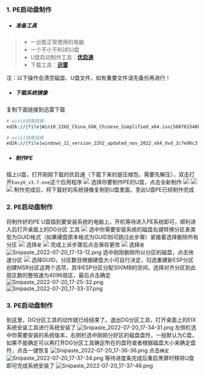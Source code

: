 ### 1. PE启动盘制作 

- ##### 准备工具
>*  一台能正常使用的电脑
>* 一个不小于8G的U盘
>*   U盘启动制作工具：[**优启通**](https://www.123pan.com/s/TktA-Jgvyv)
>* 下载工具：[**迅雷**](https://www.xunlei.com/)

  注：以下操作会清空磁盘、U盘文件，如有重要文件请先备份再进行！
- ##### 下载系统镜像
复制下面链接到迅雷下载
```bash
# win10镜像链接
ed2k://|file|Win10_22H2_China_GGK_Chinese_Simplified_x64.iso|5687615488|937058F92F1EE4B5B4FCD1450C5AF212|/
```
```bash
# win11镜像链接
ed2k://|file|windows_11_version_22h2_updated_nov_2022_x64_dvd_2c7e96c3.iso|5673539584|EB8FF2B481BB6AFE71B2784C6485733B|/
```
- ##### 制作PE
插上U盘，打开刚刚下载的优启通（下载下来的是压缩包，需要先解压），双击打开`EasyU_v3.7.exe`这个应用程序
![](https://img1.imgtp.com/2022/12/14/ZadbwsS8.png)
选择你要制作PE的U盘，点击全新制作
![](https://img1.imgtp.com/2022/12/14/ZadbwsS8.png)
![](https://img1.imgtp.com/2022/12/14/NHkdhxDH.png)
![](https://img1.imgtp.com/2022/12/14/R9JaGq2M.png)
制作完成后，将下载好的系统镜像复制到U盘里面，至此U盘PE已经制作完成
### 2. PE启动盘制作 
将制作好的PE U盘插到要安装系统的电脑上，开机等待进入PE系统即可，顺利进入后打开桌面上的DG分区
工具
![](https://img1.imgtp.com/2022/12/14/AQYnklZb.png)
选中你需要安装系统的磁盘右键转换分区表类型为GUID格式（如果硬盘原本格式为GUID则可跳过此步骤）紧接着选择删除所有分区
![](https://img1.imgtp.com/2022/12/14/WsPUSNLE.png)
选择`是`
![](https://img1.imgtp.com/2022/12/14/5Q2QQW0K.png)
完成上诉步骤后点击保存更改
![](https://img1.imgtp.com/2022/12/14/OdL5IjQr.png)
选择`是`
![Snipaste_2022-07-20_17-13-12.png](https://img1.imgtp.com/2022/12/14/Zk05Yk74.png)
选中刚刚删除所以分区的磁盘，点击快速分区
![](https://img1.imgtp.com/2022/12/14/9KVyW6HT.png)
选择GUID，分区数目根据硬盘大小可自行决定，勾选重建新ESP分区创建MSR分区这两个选项，其中ESP分区分配300MB的空间，选择对齐分区到此扇区数的整倍速为4096扇区，最后点击确定
![Snipaste_2022-07-20_17-25-32.png](https://img1.imgtp.com/2022/12/14/ekN9amSH.png)
![Snipaste_2022-07-20_17-33-37.png](https://img1.imgtp.com/2022/12/14/ZgV7Mg9N.png)
### 3. PE启动盘制作 
到这里，DG分区工具的动作就已经结束了。退出DG分区工具，打开桌面上的EIX系统安装工具进行系统安装了
![Snipaste_2022-07-20_17-34-31.png](https://img1.imgtp.com/2022/12/14/i7RXb5Yh.png)
左侧栏选中你需要安装的系统版本，右侧栏选中刚刚分好区的磁盘盘符，一般默认为C盘，如果不能确定可以再打开DG分区工具确定所在的盘符或者根据磁盘大小来确定盘符，点击一键恢复
![Snipaste_2022-07-20_17-36-36.png](https://img1.imgtp.com/2022/12/14/oJL5xcS5.png)
点击`确定`
![Snipaste_2022-07-20_17-37-34.png](https://img1.imgtp.com/2022/12/14/LnN3eTNg.png)
等待进度条完成后重启黑屏时移除U盘即可完成系统安装了
![Snipaste_2022-07-20_17-37-46.png](https://img1.imgtp.com/2022/12/14/Fw8HeAKu.png)






